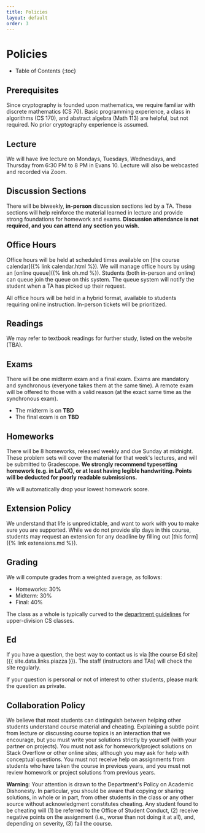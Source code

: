 ```yaml
---
title: Policies
layout: default
order: 3
---
```


# Policies

* Table of Contents
{:toc}

## Prerequisites

Since cryptography is founded upon mathematics, we require familiar with discrete mathematics (CS 70). Basic programming experience, a class in algorithms (CS 170), and abstract algebra (Math 113) are helpful, but not required. No prior cryptography experience is assumed.

## Lecture

We will have live lecture on Mondays, Tuesdays, Wednesdays, and Thursday from 6:30 PM to 8 PM in Evans 10. Lecture will also be webcasted and recorded via Zoom.

## Discussion Sections

There will be biweekly, **in-person** discussion sections led by a TA. These sections will help reinforce the material learned in lecture and provide strong foundations for homework and exams. **Discussion attendance is not required, and you can attend any section you wish.**

## Office Hours

Office hours will be held at scheduled times available on [the course calendar]({% link calendar.html %}). We will manage office hours by using an [online queue]({% link oh.md %}). Students (both in-person and online) can queue join the queue on this system. The queue system will notify the student when a TA has picked up their request.

All office hours will be held in a hybrid format, available to students requiring online instruction. In-person tickets will be prioritized.

## Readings

We may refer to textbook readings for further study, listed on the website (TBA).

## Exams

There will be one midterm exam and a final exam. Exams are mandatory and synchronous (everyone takes them at the same time). A remote exam will be offered to those with a valid reason (at the exact same time as the synchronous exam).

* The midterm is on **TBD**
* The final exam is on **TBD**

## Homeworks

There will be 8 homeworks, released weekly and due Sunday at midnight. These problem sets will cover the material for that week's lectures, and will be submitted to Gradescope. **We strongly recommend typesetting homework (e.g. in LaTeX), or at least having legible handwriting. Points will be deducted for poorly readable submissions.**

We will automatically drop your lowest homework score.

## Extension Policy

We understand that life is unpredictable, and want to work with you to make sure you are supported. While we do not provide slip days in this course, students may request an extension for any deadline by filling out [this form]({% link extensions.md %}).

## Grading

We will compute grades from a weighted average, as follows:

- Homeworks: 30%
- Midterm: 30%
- Final: 40%

The class as a whole is typically curved to the [department guidelines](https://eecs.berkeley.edu/resources/faculty-staff/academic-personnel/grading-guidelines-undergrad) for upper-division CS classes.

## Ed

If you have a question, the best way to contact us is via [the course Ed site]({{ site.data.links.piazza }}). The staff (instructors and TAs) will check the site regularly.

If your question is personal or not of interest to other students, please mark the question as private.

## Collaboration Policy

We believe that most students can distinguish between helping other students understand course material and cheating. Explaining a subtle point from lecture or discussing course topics is an interaction that we encourage, but you must write your solutions strictly by yourself (with your partner on projects). You must not ask for homework/project solutions on Stack Overflow or other online sites; although you may ask for help with conceptual questions. You must not receive help on assignments from students who have taken the course in previous years, and you must not review homework or project solutions from previous years.

**Warning**: Your attention is drawn to the Department's Policy on Academic Dishonesty. In particular, you should be aware that copying or sharing solutions, in whole or in part, from other students in the class or any other source without acknowledgment constitutes cheating. Any student found to be cheating will (1) be referred to the Office of Student Conduct, (2) receive negative points on the assignment (i.e., worse than not doing it at all), and, depending on severity, (3) fail the course.


<!-- ## Inclusivity and Student Climate -->
<!-- TODO: Include a link to the department's Student Climate & Incident Reporting Form: https://docs.google.com/forms/d/e/1FAIpQLSc4NYHdUJ8IzYA1SoiTinWBybGWkj0mfmdnHAeygAxkZajelQ/viewform -->
